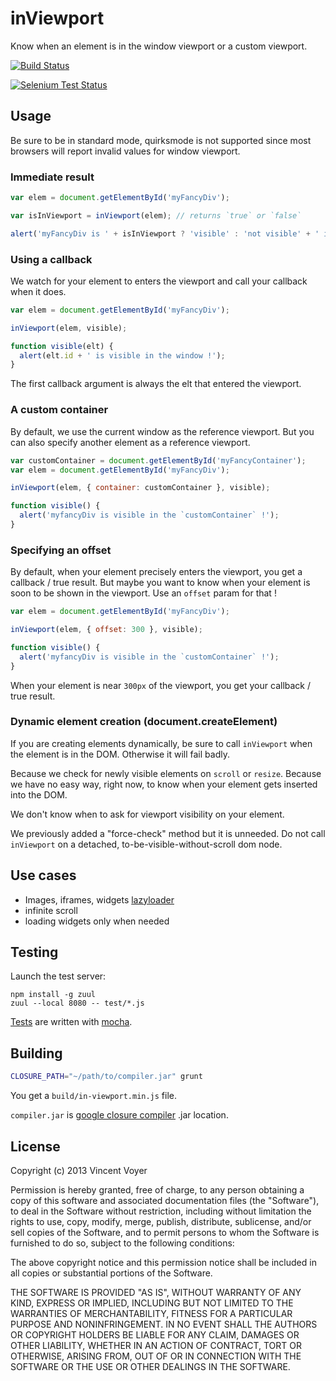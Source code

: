 # inViewport

Know when an element is in the window viewport or a custom viewport.

[![Build Status](https://travis-ci.org/vvo/in-viewport.png?branch=master)](https://travis-ci.org/vvo/in-viewport)

[![Selenium Test Status](https://saucelabs.com/browser-matrix/in-viewportvvo.svg)](https://saucelabs.com/u/in-viewportvvo)

## Usage

Be sure to be in standard mode, quirksmode is not supported since most browsers
will report invalid values for window viewport.

### Immediate result

```js
var elem = document.getElementById('myFancyDiv');

var isInViewport = inViewport(elem); // returns `true` or `false`

alert('myFancyDiv is ' + isInViewport ? 'visible' : 'not visible' + ' in the window');
```

### Using a callback

We watch for your element to enters the viewport and call your callback when it does.

```js
var elem = document.getElementById('myFancyDiv');

inViewport(elem, visible);

function visible(elt) {
  alert(elt.id + ' is visible in the window !');
}
```
The first callback argument is always the elt that entered the viewport.

### A custom container

By default, we use the current window as the reference viewport.
But you can also specify another element as a reference viewport.

```js
var customContainer = document.getElementById('myFancyContainer');
var elem = document.getElementById('myFancyDiv');

inViewport(elem, { container: customContainer }, visible);

function visible() {
  alert('myfancyDiv is visible in the `customContainer` !');
}
```

### Specifying an offset

By default, when your element precisely enters the viewport, you get a callback / true result.
But maybe you want to know when your element is soon to be shown in the viewport.
Use an `offset` param for that !

```js
var elem = document.getElementById('myFancyDiv');

inViewport(elem, { offset: 300 }, visible);

function visible() {
  alert('myfancyDiv is visible in the `customContainer` !');
}
```

When your element is near `300px` of the viewport, you get your callback / true result.

### Dynamic element creation (document.createElement)

If you are creating elements dynamically, be sure to call `inViewport` when the
element is in the DOM. Otherwise it will fail badly.

Because we check for newly visible elements on `scroll` or `resize`.
Because we have no easy way, right now, to know when your element gets inserted
into the DOM.

We don't know when to ask for viewport visibility on your element.

We previously added a "force-check" method but it is unneeded.
Do not call `inViewport` on a detached, to-be-visible-without-scroll dom node.

## Use cases

* Images, iframes, widgets [lazyloader](/vvo/lazyload)
* infinite scroll
* loading widgets only when needed

## Testing

Launch the test server:

```shell
npm install -g zuul
zuul --local 8080 -- test/*.js
```

[Tests](test/) are written with [mocha](https://github.com/visionmedia/mocha).

## Building

```bash
CLOSURE_PATH="~/path/to/compiler.jar" grunt
```

You get a `build/in-viewport.min.js` file.

`compiler.jar` is [google closure compiler](https://code.google.com/p/closure-compiler/downloads/list) .jar location.

## License

Copyright (c) 2013 Vincent Voyer

Permission is hereby granted, free of charge, to any person obtaining
a copy of this software and associated documentation files (the
"Software"), to deal in the Software without restriction, including
without limitation the rights to use, copy, modify, merge, publish,
distribute, sublicense, and/or sell copies of the Software, and to
permit persons to whom the Software is furnished to do so, subject to
the following conditions:

The above copyright notice and this permission notice shall be
included in all copies or substantial portions of the Software.

THE SOFTWARE IS PROVIDED "AS IS", WITHOUT WARRANTY OF ANY KIND,
EXPRESS OR IMPLIED, INCLUDING BUT NOT LIMITED TO THE WARRANTIES OF
MERCHANTABILITY, FITNESS FOR A PARTICULAR PURPOSE AND
NONINFRINGEMENT. IN NO EVENT SHALL THE AUTHORS OR COPYRIGHT HOLDERS BE
LIABLE FOR ANY CLAIM, DAMAGES OR OTHER LIABILITY, WHETHER IN AN ACTION
OF CONTRACT, TORT OR OTHERWISE, ARISING FROM, OUT OF OR IN CONNECTION
WITH THE SOFTWARE OR THE USE OR OTHER DEALINGS IN THE SOFTWARE.